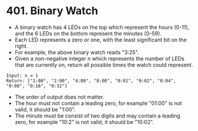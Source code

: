 # 401. Binary Watch
* A binary watch has 4 LEDs on the top which represent the hours (0-11), and the 6 LEDs on the bottom represent the minutes (0-59).
* Each LED represents a zero or one, with the least significant bit on the right.
* For example, the above binary watch reads "3:25".
* Given a non-negative integer n which represents the number of LEDs that are currently on, return all possible times the watch could represent.
```text
Input: n = 1
Return: ["1:00", "2:00", "4:00", "8:00", "0:01", "0:02", "0:04", "0:08", "0:16", "0:32"]
```
* The order of output does not matter.
* The hour must not contain a leading zero, for example "01:00" is not valid, it should be "1:00".
* The minute must be consist of two digits and may contain a leading zero, for example "10:2" is not valid, it should be "10:02".